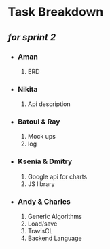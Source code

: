 <h1>Task Breakdown </h1><h2><i> for sprint 2</i></h2>

<ul>
  <li><h3>Aman</h3>
  <ol><li> ERD</li></ol></li>
  <li><h3>Nikita</h3>
  <ol><li>Api description</li></ol></li>
  <li><h3>Batoul & Ray</h3><ol><li>Mock ups</li>
    <li>log</li></ol>
    <li><h3>Ksenia & Dmitry</h3> <ol><li> Google api for charts</li>
    <li> JS library</li></ol>
    <li><h3>Andy & Charles</h3> <ol><li> Generic Algorithms</li>
    <li>Load/save</li>
    <li> TravisCL </li>
    <li> Backend Language</li></ol></li>
</ul>
